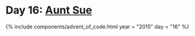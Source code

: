 # Day 16: [Aunt Sue](https://adventofcode.com/2015/day/16)

{% include components/advent_of_code.html
	year = "2015" day = "16"
%}
